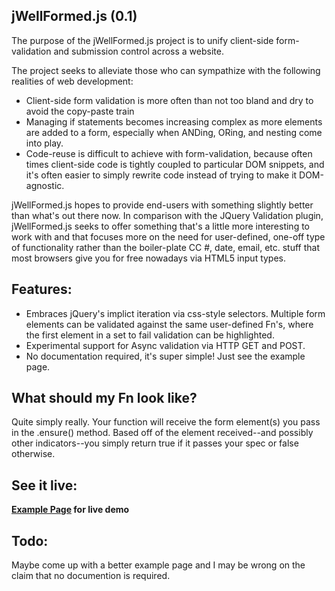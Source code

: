 jWellFormed.js (0.1)
---------------

The purpose of the jWellFormed.js project is to unify client-side form-validation and submission control across a website. 

The project seeks to alleviate those who can sympathize with the following realities of web development:

  - Client-side form validation is more often than not too bland and dry to avoid the copy-paste train
  - Managing if statements becomes increasing complex as more elements are added to a form, especially when ANDing, ORing, and nesting come into play.
  - Code-reuse is difficult to achieve with form-validation, because often times client-side code is tightly coupled to particular DOM snippets, and it's often easier to simply rewrite code instead of trying to make it DOM-agnostic.
  
jWellFormed.js hopes to provide end-users with something slightly better than what's out there now. In comparison with the JQuery Validation plugin, jWellFormed.js seeks to offer something that's a little more interesting to work with and that focuses more on the need for user-defined, one-off type of functionality rather than the boiler-plate CC #, date, email, etc. stuff that most browsers give you for free nowadays via HTML5 input types.

Features:
---------

  - Embraces jQuery's implict iteration via css-style selectors. Multiple form elements can be validated against the same user-defined Fn's, where the first element in a set to fail validation can be highlighted.
  - Experimental support for Async validation via HTTP GET and POST.
  - No documentation required, it's super simple! Just see the example page. 



What should my Fn look like?
----------------------------
Quite simply really. Your function will receive the form element(s) you pass in the .ensure() method. Based off of the element received--and possibly other indicators--you simply return true if it passes your spec or false otherwise.

See it live:
-----

**[Example Page] for live demo**

Todo:
-----

Maybe come up with a better example page and I may be wrong on the claim that no documention is required.

  [Example Page]: http://raymondnirnberger.com/jWellFormed/Example/

